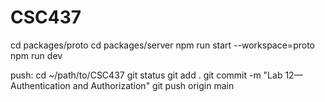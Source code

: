 # CSC437
cd packages/proto
cd packages/server
npm run start --workspace=proto
npm run dev


push:
cd ~/path/to/CSC437 
git status
git add .
git commit -m "Lab 12—Authentication and Authorization"
git push origin main
